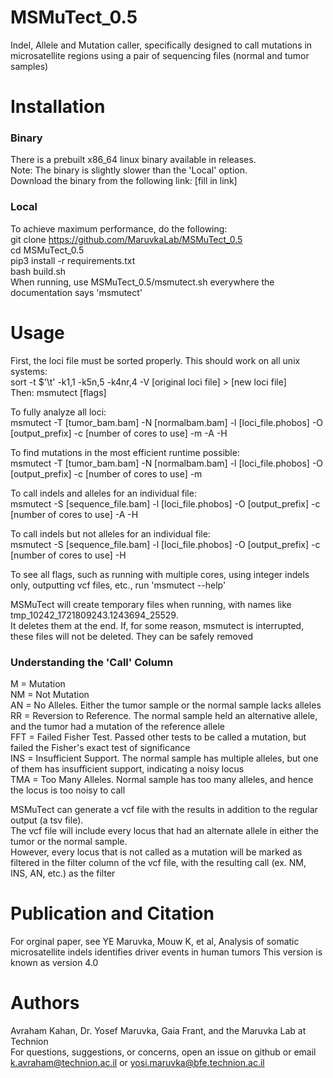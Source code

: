# MSMuTect_0.5
Indel, Allele and Mutation caller, specifically designed to call mutations in microsatellite regions using a pair of sequencing files (normal and tumor samples)

# Installation
### Binary
There is a prebuilt x86_64 linux binary available in releases.  
Note: The binary is slightly slower than the 'Local' option.   
Download the binary from the following link:
[fill in link]
### Local
To achieve maximum performance, do the following:  
git clone https://github.com/MaruvkaLab/MSMuTect_0.5  
cd MSMuTect_0.5  
pip3 install -r requirements.txt  
bash build.sh  
When running, use MSMuTect_0.5/msmutect.sh everywhere the documentation says 'msmutect'

# Usage
First, the loci file must be sorted properly. This should work on all unix systems:   
sort -t $'\t' -k1,1 -k5n,5 -k4nr,4 -V [original loci file] > [new loci file]    
Then: 
msmutect [flags]  
  
To fully analyze all loci:  
msmutect -T [tumor_bam.bam] -N [normalbam.bam] -l [loci_file.phobos] -O [output_prefix] -c [number of cores to use] -m -A -H  

To find mutations in the most efficient runtime possible:  
msmutect -T [tumor_bam.bam] -N [normalbam.bam] -l [loci_file.phobos] -O [output_prefix] -c [number of cores to use] -m  

To call indels and alleles for an individual file:  
msmutect -S [sequence_file.bam] -l [loci_file.phobos] -O [output_prefix] -c [number of cores to use] -A -H  

To call indels but not alleles for an individual file:  
msmutect -S [sequence_file.bam] -l [loci_file.phobos] -O [output_prefix] -c [number of cores to use] -H  

To see all flags, such as running with multiple cores, using integer indels only, outputting vcf files, etc., run 'msmutect --help'

MSMuTect will create temporary files when running, with names like tmp_10242_1721809243.1243694_25529.  
It deletes them at the end. If, for some reason, msmutect is interrupted, these files will not be deleted. They can be safely removed 

### Understanding the 'Call' Column
M = Mutation  
NM = Not Mutation   
AN = No Alleles. Either the tumor sample or the normal sample lacks alleles  
RR = Reversion to Reference. The normal sample held an alternative allele, and the tumor had a mutation of the reference allele  
FFT = Failed Fisher Test. Passed other tests to be called a mutation, but failed the Fisher's exact test of significance      
INS = Insufficient Support. The normal sample has multiple alleles, but one of them has insufficient support, indicating a noisy locus  
TMA = Too Many Alleles. Normal sample has too many alleles, and hence the locus is too noisy to call    

MSMuTect can generate a vcf file with the results in addition to the regular output (a tsv file).   
The vcf file will include every locus that had an alternate allele in either the tumor or the normal sample.   
However, every locus that is not called as a mutation will be marked as filtered in the filter column of the vcf file, with the resulting call (ex. NM, INS, AN, etc.) as the filter

# Publication and Citation
For orginal paper, see 
YE  Maruvka, Mouw K,  et al, Analysis of somatic microsatellite indels identifies driver events in human tumors
This version is known as version 4.0

# Authors
Avraham Kahan, Dr. Yosef Maruvka, Gaia Frant, and the Maruvka Lab at Technion  
For questions, suggestions, or concerns, open an issue on github or email k.avraham@technion.ac.il or yosi.maruvka@bfe.technion.ac.il

